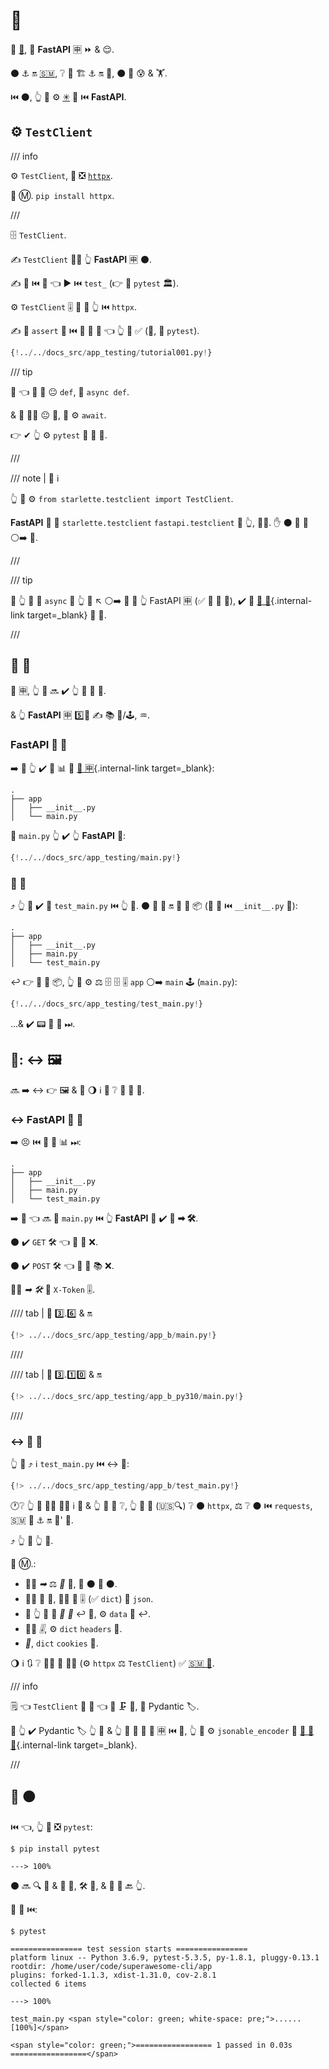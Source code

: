 # 🔬

👏 <a href="https://www.starlette.io/testclient/" class="external-link" target="_blank">💃</a>, 🔬 **FastAPI** 🈸 ⏩ &amp; 😌.

⚫️ ⚓️ 🔛 <a href="https://www.python-httpx.org" class="external-link" target="_blank">🇸🇲</a>, ❔ 🔄 🏗 ⚓️ 🔛 📨, ⚫️ 📶 😰 &amp; 🏋️.

⏮️ ⚫️, 👆 💪 ⚙️ <a href="https://docs.pytest.org/" class="external-link" target="_blank">✳</a> 🔗 ⏮️ **FastAPI**.

## ⚙️ `TestClient`

/// info

⚙️ `TestClient`, 🥇 ❎ <a href="https://www.python-httpx.org" class="external-link" target="_blank">`httpx`</a>.

🤶 Ⓜ. `pip install httpx`.

///

🗄 `TestClient`.

✍ `TestClient` 🚶‍♀️ 👆 **FastAPI** 🈸 ⚫️.

✍ 🔢 ⏮️ 📛 👈 ▶️ ⏮️ `test_` (👉 🐩 `pytest` 🏛).

⚙️ `TestClient` 🎚 🎏 🌌 👆 ⏮️ `httpx`.

✍ 🙅 `assert` 📄 ⏮️ 🐩 🐍 🧬 👈 👆 💪 ✅ (🔄, 🐩 `pytest`).

```Python hl_lines="2  12  15-18"
{!../../docs_src/app_testing/tutorial001.py!}
```

/// tip

👀 👈 🔬 🔢 😐 `def`, 🚫 `async def`.

 &amp; 🤙 👩‍💻 😐 🤙, 🚫 ⚙️ `await`.

👉 ✔ 👆 ⚙️ `pytest` 🔗 🍵 🤢.

///

/// note | 📡 ℹ

👆 💪 ⚙️ `from starlette.testclient import TestClient`.

**FastAPI** 🚚 🎏 `starlette.testclient` `fastapi.testclient` 🏪 👆, 👩‍💻. ✋️ ⚫️ 👟 🔗 ⚪️➡️ 💃.

///

/// tip

🚥 👆 💚 🤙 `async` 🔢 👆 💯 ↖️ ⚪️➡️ 📨 📨 👆 FastAPI 🈸 (✅ 🔁 💽 🔢), ✔️ 👀 [🔁 💯](../advanced/async-tests.md){.internal-link target=_blank} 🏧 🔰.

///

## 🎏 💯

🎰 🈸, 👆 🎲 🔜 ✔️ 👆 💯 🎏 📁.

&amp; 👆 **FastAPI** 🈸 5️⃣📆 ✍ 📚 📁/🕹, ♒️.

### **FastAPI** 📱 📁

➡️ 💬 👆 ✔️ 📁 📊 🔬 [🦏 🈸](bigger-applications.md){.internal-link target=_blank}:

```
.
├── app
│   ├── __init__.py
│   └── main.py
```

📁 `main.py` 👆 ✔️ 👆 **FastAPI** 📱:


```Python
{!../../docs_src/app_testing/main.py!}
```

### 🔬 📁

⤴️ 👆 💪 ✔️ 📁 `test_main.py` ⏮️ 👆 💯. ⚫️ 💪 🖖 🔛 🎏 🐍 📦 (🎏 📁 ⏮️ `__init__.py` 📁):

``` hl_lines="5"
.
├── app
│   ├── __init__.py
│   ├── main.py
│   └── test_main.py
```

↩️ 👉 📁 🎏 📦, 👆 💪 ⚙️ ⚖ 🗄 🗄 🎚 `app` ⚪️➡️ `main` 🕹 (`main.py`):

```Python hl_lines="3"
{!../../docs_src/app_testing/test_main.py!}
```

...&amp; ✔️ 📟 💯 💖 ⏭.

## 🔬: ↔ 🖼

🔜 ➡️ ↔ 👉 🖼 &amp; 🚮 🌖 ℹ 👀 ❔ 💯 🎏 🍕.

### ↔ **FastAPI** 📱 📁

➡️ 😣 ⏮️ 🎏 📁 📊 ⏭:

```
.
├── app
│   ├── __init__.py
│   ├── main.py
│   └── test_main.py
```

➡️ 💬 👈 🔜 📁 `main.py` ⏮️ 👆 **FastAPI** 📱 ✔️ 🎏 **➡ 🛠️**.

⚫️ ✔️ `GET` 🛠️ 👈 💪 📨 ❌.

⚫️ ✔️ `POST` 🛠️ 👈 💪 📨 📚 ❌.

👯‍♂️ *➡ 🛠️* 🚚 `X-Token` 🎚.

//// tab | 🐍 3️⃣.6️⃣ &amp; 🔛

```Python
{!> ../../docs_src/app_testing/app_b/main.py!}
```

////

//// tab | 🐍 3️⃣.1️⃣0️⃣ &amp; 🔛

```Python
{!> ../../docs_src/app_testing/app_b_py310/main.py!}
```

////

### ↔ 🔬 📁

👆 💪 ⤴️ ℹ `test_main.py` ⏮️ ↔ 💯:

```Python
{!> ../../docs_src/app_testing/app_b/test_main.py!}
```

🕐❔ 👆 💪 👩‍💻 🚶‍♀️ ℹ 📨 &amp; 👆 🚫 💭 ❔, 👆 💪 🔎 (🇺🇸🔍) ❔ ⚫️ `httpx`, ⚖️ ❔ ⚫️ ⏮️ `requests`, 🇸🇲 🔧 ⚓️ 🔛 📨' 🔧.

⤴️ 👆 🎏 👆 💯.

🤶 Ⓜ.:

* 🚶‍♀️ *➡* ⚖️ *🔢* 🔢, 🚮 ⚫️ 📛 ⚫️.
* 🚶‍♀️ 🎻 💪, 🚶‍♀️ 🐍 🎚 (✅ `dict`) 🔢 `json`.
* 🚥 👆 💪 📨 *📨 💽* ↩️ 🎻, ⚙️ `data` 🔢 ↩️.
* 🚶‍♀️ *🎚*, ⚙️ `dict` `headers` 🔢.
*  *🍪*, `dict` `cookies` 🔢.

🌖 ℹ 🔃 ❔ 🚶‍♀️ 💽 👩‍💻 (⚙️ `httpx` ⚖️ `TestClient`) ✅ <a href="https://www.python-httpx.org" class="external-link" target="_blank">🇸🇲 🧾</a>.

/// info

🗒 👈 `TestClient` 📨 💽 👈 💪 🗜 🎻, 🚫 Pydantic 🏷.

🚥 👆 ✔️ Pydantic 🏷 👆 💯 &amp; 👆 💚 📨 🚮 💽 🈸 ⏮️ 🔬, 👆 💪 ⚙️ `jsonable_encoder` 🔬 [🎻 🔗 🔢](encoder.md){.internal-link target=_blank}.

///

## 🏃 ⚫️

⏮️ 👈, 👆 💪 ❎ `pytest`:

<div class="termy">

```console
$ pip install pytest

---> 100%
```

</div>

⚫️ 🔜 🔍 📁 &amp; 💯 🔁, 🛠️ 👫, &amp; 📄 🏁 🔙 👆.

🏃 💯 ⏮️:

<div class="termy">

```console
$ pytest

================ test session starts ================
platform linux -- Python 3.6.9, pytest-5.3.5, py-1.8.1, pluggy-0.13.1
rootdir: /home/user/code/superawesome-cli/app
plugins: forked-1.1.3, xdist-1.31.0, cov-2.8.1
collected 6 items

---> 100%

test_main.py <span style="color: green; white-space: pre;">......                            [100%]</span>

<span style="color: green;">================= 1 passed in 0.03s =================</span>
```

</div>
